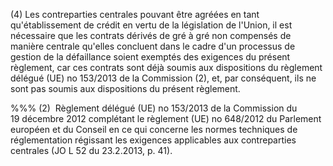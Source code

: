 (4) Les contreparties centrales pouvant être agréées en tant qu'établissement de crédit en vertu de la législation de l'Union, il est nécessaire que les contrats dérivés de gré à gré non compensés de manière centrale qu'elles concluent dans le cadre d'un processus de gestion de la défaillance soient exemptés des exigences du présent règlement, car ces contrats sont déjà soumis aux dispositions du règlement délégué (UE) no 153/2013 de la Commission (2), et, par conséquent, ils ne sont pas soumis aux dispositions du présent règlement.

%%% (2)  Règlement délégué (UE) no 153/2013 de la Commission du 19 décembre 2012 complétant le règlement (UE) no 648/2012 du Parlement européen et du Conseil en ce qui concerne les normes techniques de réglementation régissant les exigences applicables aux contreparties centrales (JO L 52 du 23.2.2013, p. 41).